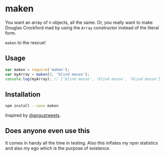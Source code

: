 # maken

You want an array of n objects, all the same. Or, you really want to make
Douglas Crockford mad by using the `Array` constructor instead of the literal
form.

`maken` to the rescue!

## Usage

```javascript
var maken = require('maken');
var myArray = maken(3, 'blind mouse');
console.log(myArray); // ['blind mouse', 'blind mouse', 'blind mouse']
```

## Installation

```bash
npm install --save maken
```

Inspired by [@angustweets](https://twitter.com/angustweets).

## Does anyone even use this
It comes in handy all the time in testing. Also this inflates my npm statistics
and also my ego which is the purpose of existence.
